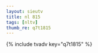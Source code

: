 ```yaml
--- 
layout: sieutv
title: nl 815
tags: [nltv]
thumb_re: q7t1815
---
```

{% include tvadv key="q7t1815" %} 
